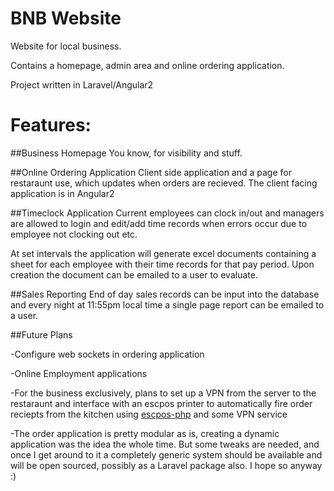 # BNB Website

Website for local business.

Contains a homepage, admin area and online ordering application.

Project written in Laravel/Angular2

# Features:

##Business Homepage
You know, for visibility and stuff.

##Online Ordering Application
Client side application and a page for restaraunt use, which updates
when orders are recieved. The client facing application is in Angular2

##Timeclock Application
Current employees can clock in/out and managers are allowed to login and edit/add time 
records when errors occur due to employee not clocking out etc.

At set intervals the application will generate excel documents containing a sheet for 
each employee with their time records for that pay period. Upon creation the document 
can be emailed to a user to evaluate.

##Sales Reporting
End of day sales records can be input into the database and every night at 11:55pm local
time a single page report can be emailed to a user.

##Future Plans

-Configure web sockets in ordering application

-Online Employment applications

-For the business exclusively, plans to set up a VPN from the server to the restaraunt
and interface with an escpos printer to automatically fire order reciepts from the kitchen
using [escpos-php](https://github.com/mike42/escpos-php) and some VPN service

-The order application is pretty modular as is, creating a dynamic application was 
the idea the whole time. But some tweaks are needed, and once I get around to it a completely
generic system should be available and will be open sourced, possibly as a Laravel package also.
I hope so anyway :)

